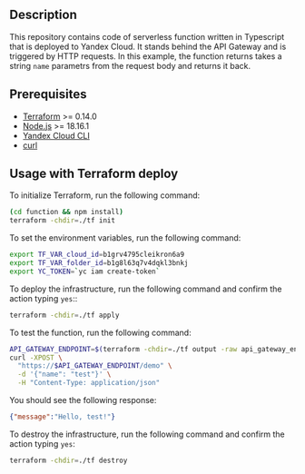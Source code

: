 ## Description

This repository contains code of serverless function written in Typescript that is deployed to Yandex Cloud.
It stands behind the API Gateway and is triggered by HTTP requests. In this example, the function
returns takes a string `name` parametrs from the request body and returns it back.

## Prerequisites

* [Terraform](https://www.terraform.io/downloads.html) >= 0.14.0
* [Node.js](https://nodejs.org/en/download/) >= 18.16.1
* [Yandex Cloud CLI](https://cloud.yandex.ru/docs/cli/quickstart)
* [curl](https://curl.se/download.html)

## Usage with Terraform deploy

To initialize Terraform, run the following command:

```bash
(cd function && npm install)
terraform -chdir=./tf init
```

To set the environment variables, run the following command:

```bash
export TF_VAR_cloud_id=b1grv4795cleikron6a9
export TF_VAR_folder_id=b1g8l63q7v4dqkl3bnkj
export YC_TOKEN=`yc iam create-token`
```

To deploy the infrastructure, run the following command and confirm the action typing `yes`::

```bash
terraform -chdir=./tf apply
```

To test the function, run the following command:

```bash
API_GATEWAY_ENDPOINT=$(terraform -chdir=./tf output -raw api_gateway_endpoint)
curl -XPOST \
  "https://$API_GATEWAY_ENDPOINT/demo" \
  -d '{"name": "test"}' \
  -H "Content-Type: application/json"
```

You should see the following response:

```json
{"message":"Hello, test!"}
```


To destroy the infrastructure, run the following command and confirm the action typing `yes`:

```bash
terraform -chdir=./tf destroy
```